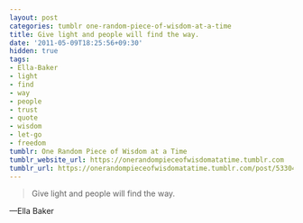 ```yaml
---
layout: post
categories: tumblr one-random-piece-of-wisdom-at-a-time
title: Give light and people will find the way.
date: '2011-05-09T18:25:56+09:30'
hidden: true
tags:
- Ella-Baker
- light
- find
- way
- people
- trust
- quote
- wisdom
- let-go
- freedom
tumblr: One Random Piece of Wisdom at a Time
tumblr_website_url: https://onerandompieceofwisdomatatime.tumblr.com
tumblr_url: https://onerandompieceofwisdomatatime.tumblr.com/post/5330477439/give-light-and-people-will-find-the-way
---
```

> Give light and people will find the way.

—Ella Baker
